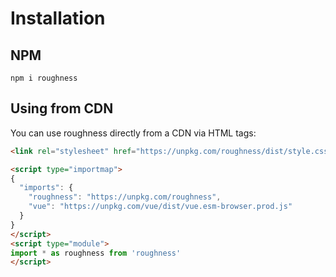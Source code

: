 # Installation

## NPM

```shell
npm i roughness
```

## Using from CDN

You can use roughness directly from a CDN via HTML tags:

```html
<link rel="stylesheet" href="https://unpkg.com/roughness/dist/style.css">

<script type="importmap">
{
  "imports": {
    "roughness": "https://unpkg.com/roughness",
    "vue": "https://unpkg.com/vue/dist/vue.esm-browser.prod.js"
  }
}
</script>
<script type="module">
import * as roughness from 'roughness'
</script>
```
